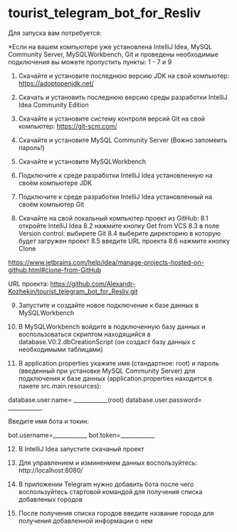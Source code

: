 # tourist_telegram_bot_for_Resliv

Для запуска вам потребуется: 

*Если на вашем компьютере уже установлена IntelliJ Idea, MySQL Community Server, MySQLWorkbench, Git 
и проведены необходимые подключения вы можете пропустить пункты: 1 - 7 и 9

1. Скачайте и установите последнюю версию JDK на свой компьютер:
https://adoptopenjdk.net/

2. Скачать и установить последнюю версию среды разработки IntelliJ Idea Community Edition

3. Скачайте и установите систему контроля версий Git на свой компьютер:
https://git-scm.com/

4. Скачайте и установите MySQL Community Server (Вожно запомеить пароль!)

5. Скачайте и установите MySQLWorkbench

6. Подключите к среде разработки IntelliJ Idea установленную на своём компьютере JDK

7. Подключите к среде разработки IntelliJ Idea установленный на своём компьютер Git
 
8. Скачайте на свой локальный компьютер проект из GitHub: 
8.1 откройте IntelliJ Idea
8.2 нажмите кнопку Get from VCS
8.3 в поле Version control: выбирете Git
8.4 выберите директорию в которую будет загружен проект
8.5 введите URL проекта 
8.6 нажмите кнопку Clone

https://www.jetbrains.com/help/idea/manage-projects-hosted-on-github.html#clone-from-GitHub

URL проекта: https://github.com/Alexandr-Kozhekin/tourist_telegram_bot_for_Resliv.git

9. Запустите и создайте новое подключение к базе данных в MySQLWorkbench

10. В MySQLWorkbench войдите в подключенную базу данных и воспользоваться скриптом находящийся в database.V0.2.dbCreationScript (он создаст базу данных с необходимыми таблицами)

11. В application.properties укажите имя (стандартное: root) и пароль (введенный при установке MySQL Community Server) 
для подключения к базе данных (application.properties находится в пакете src.main.resources):

database.user.name= ____________(root)
database.user.password= ____________
      
Введите имя бота и токин:

bot.username=____________
bot.token=____________
      
12. В IntelliJ Idea запустите скачаный проект

13. Для управлением и изминенмем данных воспользуйтесь: 
http://localhost:8080/

14. В приложении Telegram нужно добавить бота после чего воспользуйтесь стартовой командой для получения списка добавленых городов

15. После получения списка городов введите название города для получения добавленной информации о нем
